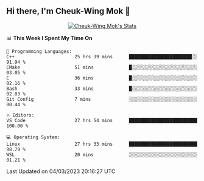 ## Hi there, I'm Cheuk-Wing Mok 👋

<!--
**mozro0327/mozro0327** is a ✨ _special_ ✨ repository because its `README.md` (this file) appears on your GitHub profile.

Here are some ideas to get you started:

- 🔭 I’m currently working on ...
- 🌱 I’m currently learning ...
- 👯 I’m looking to collaborate on ...
- 🤔 I’m looking for help with ...
- 💬 Ask me about ...
- 📫 How to reach me: ...
- 😄 Pronouns: ...
- ⚡ Fun fact: ...
-->

<p align="center">
  <a href="https://github.com/mozro0327" class="rich-diff-level-one">
    <img src="https://github-readme-stats.vercel.app/api?username=mozro0327&title_color=333&text_color=777" alt="Cheuk-Wing Mok's Stats" >
    <!-- &hide=issues
    <img src="https://github-readme-stats.vercel.app/api?username=mozro0327&hide=issues&title_color=333&text_color=777" alt="Cheuk-Wing Mok's Stats" >
    -->
  </a>
</p>

<!--START_SECTION:waka-->

📊 **This Week I Spent My Time On** 

```text
💬 Programming Languages: 
C++                      25 hrs 39 mins      ███████████████████████░░   91.94 % 
CMake                    51 mins             █░░░░░░░░░░░░░░░░░░░░░░░░   03.05 % 
C                        36 mins             █░░░░░░░░░░░░░░░░░░░░░░░░   02.16 % 
Bash                     33 mins             █░░░░░░░░░░░░░░░░░░░░░░░░   02.03 % 
Git Config               7 mins              ░░░░░░░░░░░░░░░░░░░░░░░░░   00.44 % 

🔥 Editors: 
VS Code                  27 hrs 54 mins      █████████████████████████   100.00 % 

💻 Operating System: 
Linux                    27 hrs 33 mins      █████████████████████████   98.79 % 
WSL                      20 mins             ░░░░░░░░░░░░░░░░░░░░░░░░░   01.21 % 
```


 Last Updated on 04/03/2023 20:16:27 UTC
<!--END_SECTION:waka-->
